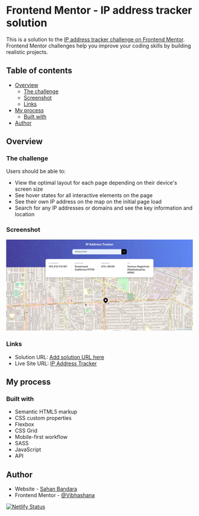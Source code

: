 # Frontend Mentor - IP address tracker solution

This is a solution to the [IP address tracker challenge on Frontend Mentor](https://www.frontendmentor.io/challenges/ip-address-tracker-I8-0yYAH0). Frontend Mentor challenges help you improve your coding skills by building realistic projects.

## Table of contents

- [Overview](#overview)
  - [The challenge](#the-challenge)
  - [Screenshot](#screenshot)
  - [Links](#links)
- [My process](#my-process)
  - [Built with](#built-with)
- [Author](#author)

## Overview

### The challenge

Users should be able to:

- View the optimal layout for each page depending on their device's screen size
- See hover states for all interactive elements on the page
- See their own IP address on the map on the initial page load
- Search for any IP addresses or domains and see the key information and location

### Screenshot

![](src/images/screenshot.png)

### Links

- Solution URL: [Add solution URL here](https://github.com/Vibhashana/ip-address-tracker-master)
- Live Site URL: [IP Address Tracker](https://ip-tracker-fm.netlify.app/)

## My process

### Built with

- Semantic HTML5 markup
- CSS custom properties
- Flexbox
- CSS Grid
- Mobile-first workflow
- SASS
- JavaScript
- API

## Author

- Website - [Sahan Bandara](https://www.sahanbabdara.com)
- Frontend Mentor - [@Vibhashana](https://www.frontendmentor.io/profile/Vibhashana)

[![Netlify Status](https://api.netlify.com/api/v1/badges/a31a8d35-9681-4fc1-b592-f2c03e008997/deploy-status)](https://app.netlify.com/sites/ip-tracker-fm/deploys)
